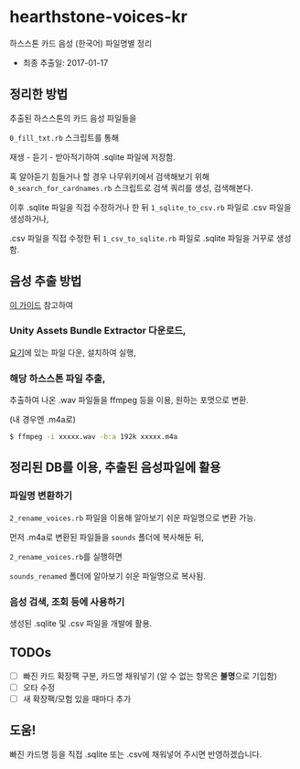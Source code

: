 # hearthstone-voices-kr

하스스톤 카드 음성 (한국어) 파일명별 정리

* 최종 추출일: 2017-01-17

## 정리한 방법

추출된 하스스톤의 카드 음성 파일들을

`0_fill_txt.rb` 스크립트를 통해

재생 - 듣기 - 받아적기하여 .sqlite 파일에 저장함.

혹 알아듣기 힘들거나 할 경우 나무위키에서 검색해보기 위해 `0_search_for_cardnames.rb` 스크립트로 검색 쿼리를 생성, 검색해본다.

이후 .sqlite 파일을 직접 수정하거나 한 뒤 `1_sqlite_to_csv.rb` 파일로 .csv 파일을 생성하거나,

.csv 파일을 직접 수정한 뒤 `1_csv_to_sqlite.rb` 파일로 .sqlite 파일을 거꾸로 생성함.

## 음성 추출 방법

[이 가이드](http://www.inven.co.kr/board/powerbbs.php?come_idx=3559&l=6846) 참고하여

### Unity Assets Bundle Extractor 다운로드,

[요기](https://7daystodie.com/forums/showthread.php?22675-Unity-Assets-Bundle-Extractor)에 있는 파일 다운, 설치하여 실행,

### 해당 하스스톤 파일 추출,

추출하여 나온 .wav 파일들을 ffmpeg 등을 이용, 원하는 포맷으로 변환.

(내 경우엔 .m4a로)

```bash
$ ffmpeg -i xxxxx.wav -b:a 192k xxxxx.m4a
```

## 정리된 DB를 이용, 추출된 음성파일에 활용

### 파일명 변환하기

`2_rename_voices.rb` 파일을 이용해 알아보기 쉬운 파일명으로 변환 가능.

먼저 .m4a로 변환된 파일들을 `sounds` 폴더에 복사해둔 뒤,

`2_rename_voices.rb`를 실행하면

`sounds_renamed` 폴더에 알아보기 쉬운 파일명으로 복사됨.

### 음성 검색, 조회 등에 사용하기

생성된 .sqlite 및 .csv 파일을 개발에 활용.

## TODOs

- [ ] 빠진 카드 확장팩 구분, 카드명 채워넣기 (알 수 없는 항목은 **불명**으로 기입함)
- [ ] 오타 수정
- [ ] 새 확장팩/모험 있을 때마다 추가

## 도움!

빠진 카드명 등을 직접 .sqlite 또는 .csv에 채워넣어 주시면 반영하겠습니다.

